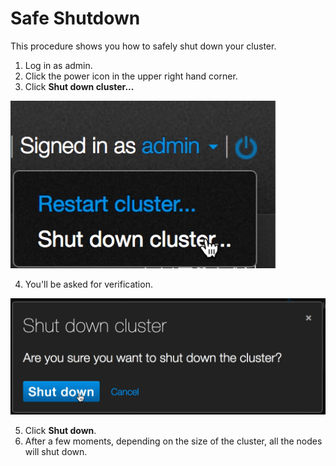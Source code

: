 # Safe Shutdown
This procedure shows you how to safely shut down your cluster.

1. Log in as admin.
2. Click the power icon in the upper right hand corner.
3. Click **Shut down cluster...**

![Shut down cluster...](images/single-shutdown-cluster.png)

4. You'll be asked for verification.

![Shut down verificiation](images/single-shutdowncluster-verify.png)

5. Click **Shut down**.
6. After a few moments, depending on the size of the cluster, all the nodes will shut down.